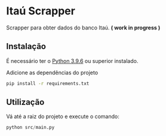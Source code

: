 # Itaú Scrapper

Scrapper para obter dados do banco Itaú. __( work in progress )__

## Instalação
É necessário ter o [Python 3.9.6](https://www.python.org/downloads/) ou superior instalado.

Adicione as dependências do projeto 
```bash
pip install -r requirements.txt
```

## Utilização
Vá até a raiz do projeto e execute o comando:
```python
python src/main.py
```

